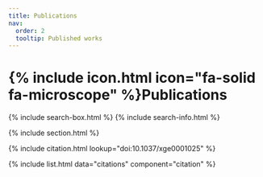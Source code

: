 ```yaml
---
title: Publications
nav:
  order: 2
  tooltip: Published works
---
```


# {% include icon.html icon="fa-solid fa-microscope" %}Publications

{% include search-box.html %}
{% include search-info.html %}

{% include section.html %}

{% include citation.html lookup="doi:10.1037/xge0001025" %}

{% include list.html data="citations" component="citation" %}
